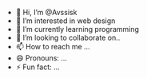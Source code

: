- 👋 Hi, I’m @Avssisk
- 👀 I’m interested in web design 
- 🌱 I’m currently learning programming 
- 💞️ I’m looking to collaborate on..
- 📫 How to reach me ...
- 😄 Pronouns: ...
- ⚡ Fun fact: ...

<!---
Avssisk/Avssisk is a ✨ special ✨ repository because its `README.md` (this file) appears on your GitHub profile.
You can click the Preview link to take a look at your changes.
--->
